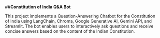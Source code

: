 ##**Constitution of India Q&A Bot**

This project implements a Question-Answering Chatbot for the Constitution of India using LangChain, Chroma, Google Generative AI, Gemini API, and Streamlit. The bot enables users to interactively ask questions and receive concise answers based on the content of the Indian Constitution.

